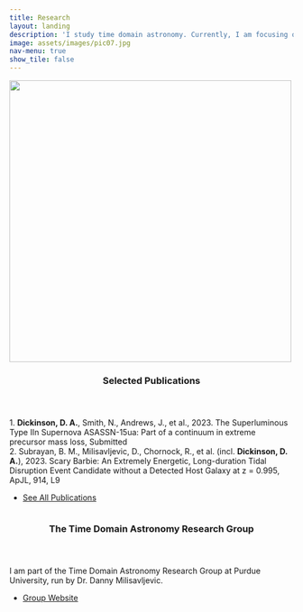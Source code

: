 ```yaml
---
title: Research
layout: landing
description: 'I study time domain astronomy. Currently, I am focusing on enhanced mass loss in massive stars during the decade prior to explosion. I am pursuing this topics with single-object extragalactic studies and with the supernova remnant, Cassiopeia A.'
image: assets/images/pic07.jpg
nav-menu: true
show_tile: false
---
```


<!-- Main -->
<div id="main">

<!-- Two -->
<section id="two" class="spotlights">
	<section>
		<a href="https://orcid.org/0000-0003-0913-4120" class="image">
			<img src="{% link assets/images/IIn_schematic.png %}" alt="" height = 500 data-position="center center" />
		</a>
		<div class="content">
			<div class="inner">
				<header class="major">
					<h3>Selected Publications</h3>
				</header>
				<p>1. <b>Dickinson, D. A.</b>, Smith, N., Andrews, J., et al., 2023. The Superluminous Type IIn Supernova ASASSN-15ua: Part of a continuum in extreme precursor mass loss, Submitted
				<br>
					2. Subrayan, B. M., Milisavljevic, D., Chornock, R., et al. (incl. <b>Dickinson, D. A.</b>), 2023. Scary Barbie: An Extremely Energetic, Long-duration Tidal Disruption Event Candidate without a Detected Host Galaxy at z = 0.995, ApJL, 914, L9 
				</p>
				<ul class="actions">
					<li><a href="https://orcid.org/0000-0003-0913-4120" class="button">See All Publications</a></li>
				</ul>
			</div>
		</div>
	</section>
	<section>
		<a href="https://www.physics.purdue.edu/milisavljevic/" class="image">
			<img src="{% link assets/images/PU-V-Full-Rev-RGB.png %}" alt="" data-position="top center" />
		</a>
		<div class="content">
			<div class="inner">
				<header class="major">
					<h3>The Time Domain Astronomy Research Group</h3>
				</header>
				<p>I am part of the Time Domain Astronomy Research Group at Purdue University, run by Dr. Danny Milisavljevic.</p>
				<ul class="actions">
					<li><a href="https://www.physics.purdue.edu/milisavljevic/" class="button">Group Website</a></li>
				</ul>
			</div>
		</div>
	</section>
</section>


</div>
